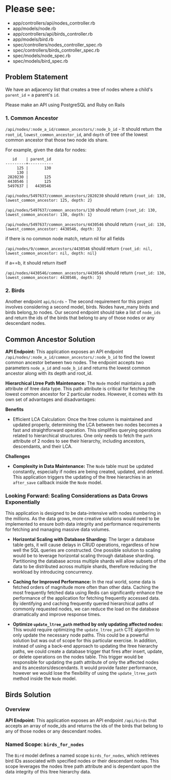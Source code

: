 # Please see:
* app/controllers/api/nodes_controller.rb
* app/models/node.rb
* app/controllers/api/birds_controller.rb
* app/models/bird.rb
* spec/controllers/nodes_controller_spec.rb
* spec/controllers/birds_controller_spec.rb
* spec/models/node_spec.rb
* spec/models/bird_spec.rb


## Problem Statement
We have an adjacency list that creates a tree of nodes where a child's `parent_id` = a parent's `id`.

Please make an API using PostgreSQL and Ruby on Rails

### 1. Common Ancestor
`/api/nodes/:node_a_id/common_ancestors/:node_b_id` - It should return the `root_id`, `lowest_common_ancestor_id`, and `depth` of tree of the lowest common ancestor that those two node ids share.

For example, given the data for nodes:
```
   id    | parent_id
---------+-----------
     125 |       130
     130 |          
 2820230 |       125
 4430546 |       125
 5497637 |   4430546
```

`/api/nodes/5497637/common_ancestors/2820230` should return
`{root_id: 130, lowest_common_ancestor: 125, depth: 2}`

`/api/nodes/5497637/common_ancestors/130` should return
`{root_id: 130, lowest_common_ancestor: 130, depth: 1}`

`/api/nodes/5497637/common_ancestors/4430546` should return
`{root_id: 130, lowest_common_ancestor: 4430546, depth: 3}`

if there is no common node match, return nil for all fields

`/api/nodes/9/common_ancestors/4430546` should return
`{root_id: nil, lowest_common_ancestor: nil, depth: nil}`

if a==b, it should return itself

`/api/nodes/4430546/common_ancestors/4430546` should return
`{root_id: 130, lowest_common_ancestor: 4430546, depth: 3}`

### 2. Birds

Another endpoint `api/birds` - The second requirement for this project involves considering a second model, birds. Nodes have_many birds and birds belong_to nodes. Our second endpoint should take a list of `node_ids` and return the ids of the birds that belong to any of those nodes or any descendant nodes.

## Common Ancestor Solution
**API Endpoint:** This application exposes an API endpoint `/api/nodes/:node_a_id/common_ancestors/:node_b_id` to find the lowest common ancestor between two nodes. The endpoint accepts two parameters `node_a_id` and `node_b_id` and returns the lowest common ancestor along with its depth and root_id.

**Hierarchical Ltree Path Maintenance:**  The `Node` model maintains a path attribute of ltree data type. This path attribute is critical for fetching the lowest common ancestor for 2 particular nodes. However, it comes with its own set of advantages and disadvantages:

**Benefits**
- Efficient LCA Calculation: Once the ltree column is maintained and updated properly, determining the LCA between two nodes becomes a fast and straightforward operation. This simplifies querying operations related to hierarchical structures. One only needs to fetch the `path` attribute of 2 nodes to see their hierarchy, including ancestors, descendants, and their LCA.

**Challenges**
- **Complexity in Data Maintenance:** The `Node` table must be updated constantly, especially if nodes are being created, updated, and deleted. This application triggers the updating of the ltree hierarchies in an `after_save` callback inside the `Node` model.

### Looking Forward: Scaling Considerations as Data Grows Exponentially

This application is designed to be data-intensive with nodes numbering in the millions. As the data grows, more creative solutions would need to be implemented to ensure both data integrity and performance requirements for fetching and managing massive data volumes.

- **Horizontal Scaling with Database Sharding:** The larger a database table gets, it will cause delays in CRUD operations, regardless of how well the SQL queries are constructed. One possible solution to scaling would be to leverage horizontal scaling through database sharding. Partitioning the database across multiple shards will allow subsets of the data to be distributed across multiple shards, therefore reducing the workload by introducing concurrency.

- **Caching for Improved Performance:** In the real world, some data is fetched orders of magnitude more often than other data. Caching the most frequently fetched data using Redis can significantly enhance the performance of the application for fetching frequently accessed data. By identifying and caching frequently queried hierarchical paths of commonly requested nodes, we can reduce the load on the database dramatically and improve response times.

- **Optimize `update_ltree_path` method by only updating affected nodes:** This would require optimizing the `update_ltree_path` CTE algorithm to only update the necessary node paths. This could be a powerful solution but was out of scope for this particular exercise. In addition, instead of using a back-end approach to updating the ltree hierarchy paths, we could create a database trigger that fires after insert, update, or delete operations on the nodes table. This trigger would be responsible for updating the path attribute of only the affected nodes and its ancestors/descendants. It would provide faster performance, however we would lose the flexibility of using the `update_ltree_path` method inside the `Node` model.


## Birds Solution

### Overview
**API Endpoint:** This application exposes an API endpoint `/api/birds` that accepts an array of node_ids and returns the ids of the birds that belong to any of those nodes or any descendant nodes.

### Named Scope: `birds_for_nodes`
The `Bird` model defines a named scope `birds_for_nodes`, which retrieves bird IDs associated with specified nodes or their descendant nodes. This scope leverages the nodes ltree path attribute and is dependant upon the data integrity of this ltree hierarchy data.
